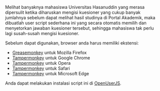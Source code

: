 Melihat banyaknya mahasiswa Universitas Hasanuddin yang merasa dipersulit ketika diharuskan mengisi kuesioner yang cukup banyak jumlahnya sebelum dapat melihat hasil studinya di Portal Akademik, maka dibuatlah user script sederhana ini yang secara otomatis memilih dan menyetorkan jawaban kuesioner tersebut, sehingga mahasiswa tak perlu lagi susah-susah mengisi kuesioner.

Sebelum dapat digunakan, browser anda harus memiliki ekstensi:

* [Greasemonkey](https://addons.mozilla.org/firefox/addon/greasemonkey/) untuk Mozilla Firefox
* [Tampermonkey](https://chrome.google.com/webstore/detail/tampermonkey/dhdgffkkebhmkfjojejmpbldmpobfkfo) untuk Google Chrome
* [Tampermonkey](https://addons.opera.com/extensions/details/tampermonkey-beta/) untuk Opera
* [Tampermonkey](https://safari.tampermonkey.net/tampermonkey.safariextz) untuk Safari
* [Tampermonkey](https://www.microsoft.com/store/p/tampermonkey/9nblggh5162s) untuk Microsoft Edge

Anda dapat melakukan instalasi script ini di [OpenUserJS](https://openuserjs.org/scripts/data4pass/Auto-Select_Kuesioner_untuk_Portal_Akademik_Universitas_Hasanuddin).
